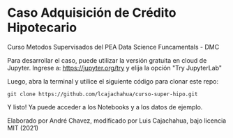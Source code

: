 # Caso Adquisición de Crédito Hipotecario
Curso Metodos Supervisados del PEA Data Science Funcamentals - DMC

Para desarrollar el caso, puede utilizar la versión gratuita en cloud de Jupyter. Ingrese a: https://jupyter.org/try y elija la opción "Try JupyterLab"

Luego, abra la terminal y utilice el siguiente código para clonar este repo:

```
git clone https://github.com/lcajachahua/curso-super-hipo.git
```

Y listo! Ya puede acceder a los Notebooks y a los datos de ejemplo.




Elaborado por André Chavez, modificado por Luis Cajachahua, bajo licencia MIT (2021)
